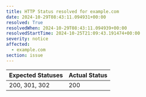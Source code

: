 ```yaml
---
title: HTTP Status resolved for example.com
date: 2024-10-29T08:43:11.094931+00:00
resolved: True
resolvedWhen: 2024-10-29T08:43:11.094939+00:00
resolvedStartTime: 2024-10-25T21:09:43.191474+00:00
severity: notice
affected:
  - example.com
section: issue
---
```


| Expected Statuses | Actual Status  |
|-------------------|----------------|
| 200, 301, 302 | 200 |
